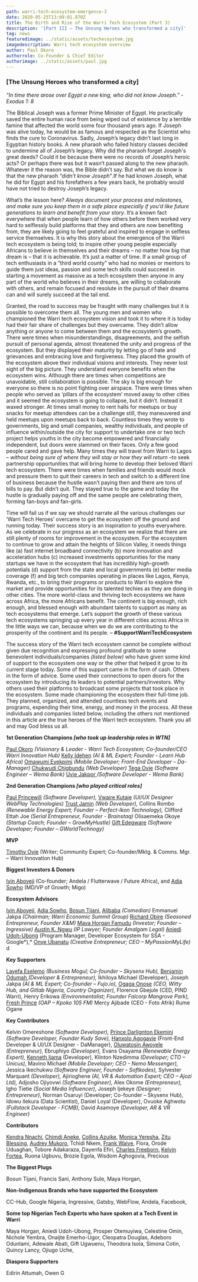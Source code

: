 ```yaml
---
path: warri-tech-ecosystem-emergence-3
date: 2020-05-25T13:09:01.870Z
title: The Birth and Rise of the Warri Tech Ecosystem (Part 3)
description: '[Part III – The Unsung Heroes who transformed a city]'
tag: news
featuredimage: ../static/assets/techecoystem.jpg
imagedescription: Warri tech ecosystem overview
author: Paul Okoro
authorrole: Co-Founder & Chief Editor
authorimage: ../static/assets/paul.jpg
---
```

<!--StartFragment-->

### \[The Unsung Heroes who transformed a city]

*“In time there arose over Egypt a new king, who did not know Joseph.” - Exodus 1: 8*

The Biblical Joseph was a former Prime Minister of Egypt. He practically saved the entire human race from being wiped out of existence by a terrible famine that affected the world some four thousand years ago. If Joseph was alive today, he would be as famous and respected as the Scientist who finds the cure to Coronavirus. Sadly, Joseph’s legacy didn’t last long in Egyptian history books. A new pharaoh who failed history classes decided to undermine all of Joseph’s legacy. Why did the pharaoh forget Joseph's great deeds? Could it be because there were no records of Joseph’s heroic acts? Or perhaps there was but it wasn’t passed along to the new pharaoh. Whatever it the reason was, the Bible didn’t say. But what we do know is that the new pharaoh *“didn’t know Joseph”*.If he had known Joseph, what he did for Egypt and his forefathers a few years back, he probably would have not tried to destroy Joseph’s legacy.

What’s the lesson here? *Always document your process and milestones, and make sure you keep them in a safe place especially if you’d like future generations to learn and benefit from your story*. It’s a known fact everywhere that when people learn of how others before them worked very hard to selflessly build platforms that they and others are now benefiting from, they are likely going to feel grateful and inspired to engage in selfless service themselves. It is why this story about the emergence of the Warri tech ecosystem is being told; to inspire other young people especially Africans to believe in themselves and their dreams – no matter how big that dream is – that it is achievable. It’s just a matter of time. If a small group of tech enthusiasts in a “third world county” who had no monies or mentors to guide them just ideas, passion and some tech skills could succeed in starting a movement as massive as a tech ecosystem then anyone in any part of the world who believes in their dreams, are willing to collaborate with others, and remain focused and resolute in the pursuit of their dreams can and will surely succeed at the tail end.

Granted, the road to success may be fraught with many challenges but it is possible to overcome them all. The young men and women who championed the Warri tech ecosystem vision and took it to where it is today had their fair share of challenges but they overcame. They didn’t allow anything or anyone to come between them and the ecosystem’s growth. There were times when misunderstandings, disagreements, and the selfish pursuit of personal agenda, almost threatened the unity and progress of the ecosystem. But they displayed their maturity by letting go of hate and grievances and embracing love and forgiveness. They placed the growth of the ecosystem above their individual visions and interests. They never lost sight of the big picture. They understand everyone benefits when the ecosystem wins. Although there are times when competitions are unavoidable, still collaboration is possible. The sky is big enough for everyone so there is no point fighting over airspace. There were times when people who served as ‘pillars of the ecosystem’ moved away to other cities and it seemed the ecosystem is going to collapse, but it didn’t. Instead it waxed stronger. At times small money to rent halls for meetups or buy snacks for meetup attendees can be a challenge still, they maneuvered and held meetups upon meetups back to back. Countless times they wrote to governments, big and small companies, wealthy individuals, and people of influence within/outside the city for support to undertake one or two tech project helps youths in the city become empowered and financially independent, but doors were slammed on their faces. Only a few good people cared and gave help. Many times they will travel from Warri to Lagos – *without being sure of where they will stay or how they will return* –to seek partnership opportunities that will bring home to develop their beloved Warri tech ecosystem. There were times when families and friends would mock and pressure them to quit their careers in tech and switch to a different line of business because the hustle wasn’t paying then and there are tons of bills to pay. But didn’t quit. They stayed true to the game and today the hustle is gradually paying off and the same people are celebrating them, forming fan-boys and fan-girls.

Time will fail us if we say we should narrate all the various challenges our ‘Warri Tech Heroes’ overcame to get the ecosystem off the ground and running today. Their success story is an inspiration to youths everywhere. As we celebrate in our progress as an ecosystem we realize that there are still plenty of rooms for improvement in the ecosystem. For the ecosystem to continue to grow and attain the heights of Silicon Valley, it needs things like (a) fast internet broadband connectivity (b) more innovation and acceleration hubs (c) increased investments opportunities for the many startups we have in the ecosystem that has incredibly high-growth potentials (d) support from the state and local governments (e) better media coverage (f) and big tech companies operating in places like Lagos, Kenya, Rwanda, etc., to bring their programs or products to Warri to explore the market and provide opportunities for its talented techies as they are doing in other cities. The more world-class and thriving tech ecosystems we have across Africa, the more Africans benefit. The continent is big enough, rich enough, and blessed enough with abundant talents to support as many as tech ecosystems that emerge. Let’s support the growth of these various tech ecosystems springing up every year in different cities across Africa in the little ways we can, because when we do we are contributing to the prosperity of the continent and its people. – **\#SupportWarriTechEcosystem**

The success story of the Warri tech ecosystem cannot be complete without given due recognition and expressing profound gratitude to some benevolent individuals/companies *(listed below)* who have given some kind of support to the ecosystem one way or the other that helped it grow to its current stage today. Some of this support came in the form of cash. Others in the form of advice. Some used their connections to open doors for the ecosystem by introducing its leaders to potential partners/investors. Why others used their platforms to broadcast some projects that took place in the ecosystem. Some made championing the ecosystem their full-time job. They planned, organized, and attended countless tech events and programs, expending their time, energy, and money in the process. All these individuals and companies listed below, including the others not mentioned in this article are the true heroes of the Warri tech ecosystem. Thank you all and may God bless us all.

**1st Generation Champions *\[who took up leadership roles in WTN]***

[Paul Okoro](https://twitter.com/okoropaul) *(Visionary & Leader - Warri Tech Ecosystem; Co-founder/CEO Warri Innovation Hub)* [Kelly Idehen](https://twitter.com/IconicKelx) *(AI & ML Expert; Founder - Learn Hub Africa)* [Omawumi Eyekpimi](https://twitter.com/LeBelleAmi) *(Mobile Developer; Front-End Developer – Da-Manager)* [Chukwudi Chigbundu](https://twitter.com/topchuqs) *(Web Developer)* [Tega Ovie](https://twitter.com/princetegaton) *(Software Engineer – Wema Bank)* [Uvie Jakpor ](https://twitter.com/UvieJakpor)*(Software Developer - Wema Bank)*

**2nd Generation Champions *\[who played critical roles]***

[Paul Princewill](https://twitter.com/paulfromwarri) *(Software Developer),* [Vwaire Kutaje](https://twitter.com/Kutajbaba) *(UI/UX Designer WebPlay Technologies)* [Trust Jamin](https://twitter.com/codekyd) *(Web Developer),* Collins Rombo *(Renewable Energy Expert; Founder – Perfect-Ikon Technology),* Clifford Ettah Joe *(Serial Entrepreneur, Founder - Brainstaq)* Olisaemeka Okoye *(Startup Coach; Founder – GrowMyHustle)* [Gift Edegware](https://twitter.com/giftedegware) *(Software Developer; Founder – GWorldTechnogy)*

**MVP**

[Timothy Ovie](https://twitter.com/timothy_ovie) (Writer; Community Expert; Co-founder/Mktg. & Comms. Mgr. – Warri Innovation Hub)

**Biggest Investors & Donors**

[Iyin Aboyeji](https://twitter.com/iaboyeji) (Co-founder; Andela / Flutterwave / Future Africa), and [Adia Sowho](https://twitter.com/adiaspeaks) (MD/VP of Growth; Migo)

**Ecosystem Advisors**

[Iyin Aboyeji](https://twitter.com/iaboyeji), [Adia Sowho](https://twitter.com/adiaspeaks), [Bosun Tijani](https://twitter.com/bosuntijani), [Alibaba](https://twitter.com/ALIBABAGCFR) *(Comedian)* Emmanuel Jakpa *(Chairman; Warri Economic Summit Group)* [Richard Obire](https://twitter.com/richardobire) *(Seasoned Entrepreneur, Founder X&M)* [Maya Horgan Famudu](https://twitter.com/mayahorgan) *(Investor; Founder – Ingressive)* [Austin K. Ngwu](https://twitter.com/AKNgwu) *(IP Lawyer; Founder Amalgam Legal)* [Aniedi Udoh-Ubong](https://twitter.com/aniediudo) (Program Manager, Developer Ecosystem for SSA - Google*),* [Onye Ubanatu](https://twitter.com/onyeubanatu) *(Creative Entrepreneur; CEO – MyPassionMyLife)* d

**Key Supporters**

[Layefa Eselemo](https://twitter.com/LayeEselemo) *(Business Mogul; Co-founder – Skysenx Hub),* [Benjamin Odumah ](https://twitter.com/ojbilly)*(Developer & Entrepreneur),* Ikhiloya Michael (Developer), Joseph Jakpa *(AI & ML Expert; Co-founder – Fujo.io),* [Ogaga Onose](https://twitter.com/OGA4SKY) *(CEO, Witty Hub, and Gitlab Nigeria, Country Organizer),* Florence Gbejule (CED, PIND Warri), Henry Erikowa *(Environmentalist; Founder Falcorp Mangrove Park),* [Fresh Prince](https://twitter.com/jockfreshprince) *(OAP – Kpoko 105 FM)* Mercy Ajibade (CEO - Foto Afrik) Rume Ogane

**Key Contributors**

Kelvin Omereshone *(Software Developer),* [Prince Darlignton Ekemini](https://twitter.com/IamCoderisk) *(Software Developer, Founder Kudy Save),* [Hanxolo Agogavie](https://twitter.com/hanxolo) (Front-End Developer & UI/UX Designer - DaManager), [Oluwatosin Awoyele](https://twitter.com/OluwatosinAwoy3) *(Entrepreneur),* Ebruphiyo *(Developer),* Evans Osayama *(Renewable Energy Expert),* [Kenneth Ijama](https://twitter.com/teamwebbravo) (Developer), Klinton Nzedimma *(Developer; CTO – Unicus),* Mavino Michael *(Mobile Developer; CEO - Nemo Messenger),* Jessica Ikechukwu *(Software Engineer, Founder - Softkodes),* Sylvester Marquant *(Developer),* Ajirioghene *(AI, VR & Automation Expert; CEO – Ajozi Ltd),* Adjosho Ojiyovwi *(Software Engineer),* Alex Okome *(Entrepreneur),* Igho Tietie *(Social Media Influencer),* Joseph Ijekeye *(Designer; Entrepreneur)*, Norman Osaruyi (Developer; Co-founder – Skysenx Hub), Idowu Ilekura (Data Scientist), Daniel Loyal (Developer), Ovuoke Aghwotu *(Fullstack Developer - FCMB),* David Asamoye *(Developer, AR & VR Engineer)*

**Contributors**

[Kendra Nnachi](https://twitter.com/KendraNnachi), [Chimdi Aneke](https://twitter.com/chimdinduaneke), [Collins Azuike](https://twitter.com/azuike1), [Monica Yeresha](https://twitter.com/MoniqueYeresha), [Zitu Blessing](https://twitter.com/zitudiary), [Audrey Mukoro](https://twitter.com/diaryofaudrey), Tchidi Nkem, [Frank Waive](https://twitter.com/FrankWaive), Flora, Orode Uduaghan, Tobore Adakaraza, Dayenfa Efiri, [Charles Freeborn](https://twitter.com/charliecodes), [Kelvin Fortea](https://twitter.com/@kelvinforteta), Ruona Ugbuvu, Brozie Egola, Wisdom Aghogovia, Precious

**The Biggest Plugs**

Bosun Tijani, Francis Sani, Anthony Sule, Maya Horgan,

**Non-Indigenous Brands who have supported the Ecosystem**

CC-Hub, Google Nigeria, Ingressive, Gatsby, WebFlow, Andela, Facebook,

**Some top Nigerian Tech Experts who have spoken at a Tech Event in Warri**

Maya Horgan, Aniedi Udoh-Ubong, Prosper Otemuyiwa, Celestine Omin, Nichole Yembra, Onaijte Emerho-Ugor, Cleopatra Douglas, Adeboro Odunlami, Adewale Abati, Gift Ugwuenu, Theodora Isola, Simona Cotin, Quincy Lancy, Ojiugo Uche,

**Diaspora Supporters**

Edirin Attumah, Owen G

<!--EndFragment-->